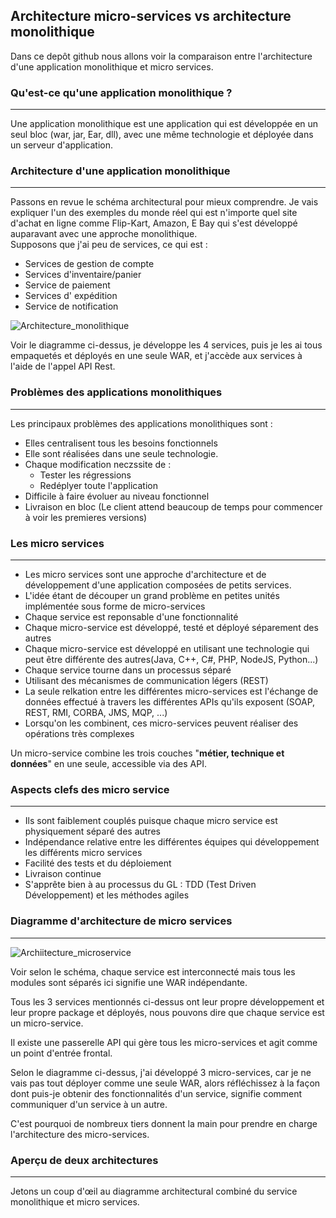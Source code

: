 ## Architecture micro-services vs architecture monolithique
Dans ce depôt github nous allons voir la comparaison entre l'architecture d'une application monolithique et micro services.

### Qu'est-ce qu'une application monolithique ?
---
Une application monolithique est une application qui est développée en un seul bloc (war, jar, Ear, dll), avec une même technologie et déployée dans un serveur d'application.

### Architecture d'une application monolithique
---
Passons en revue le schéma architectural pour mieux comprendre.
Je vais expliquer l'un des exemples du monde réel qui est n'importe quel site d'achat en ligne 
comme Flip-Kart, Amazon, E Bay qui s'est développé auparavant avec une approche monolithique.<br/>
Supposons que j'ai peu de services, ce qui est :<br/>
* Services de gestion de compte 
* Services d'inventaire/panier 
* Service de paiement 
* Services d' expédition 
* Service de notification

![Architecture_monolithique](https://user-images.githubusercontent.com/75081354/135835478-e59a299d-fc0a-469f-9f98-8eefe8302d50.jpg)

Voir le diagramme ci-dessus, je développe les 4 services, puis je les ai tous empaquetés 
et déployés en une seule WAR, et j'accède aux services à l'aide de l'appel API Rest.

### Problèmes des applications monolithiques
---
Les principaux problèmes des applications monolithiques sont :<br/>
* Elles centralisent tous les besoins fonctionnels
* Elle sont réalisées dans une seule technologie.
* Chaque modification neczssite de :
	* Tester les régressions
	* Redéplyer toute l'application
* Difficile à faire évoluer au niveau fonctionnel
* Livraison en bloc (Le client attend beaucoup de temps pour commencer à 	voir les premieres versions)

### Les micro services
---
* Les micro services sont une approche d'architecture et de développement d'une application composées de petits services.
* L'idée étant de découper un grand problème en petites unités implémentée sous forme de micro-services
* Chaque service est reponsable d'une fonctionnalité
* Chaque micro-service est développé, testé et déployé séparement des autres
* Chaque micro-service est développé en utilisant une technologie qui peut être différente des autres(Java, C++, C#, PHP, NodeJS, Python...)
* Chaque service tourne dans un processus séparé
* Utilisant des mécanismes de communication légers (REST)
* La seule relkation entre les différentes micro-services est l'échange de données effectué à travers les différentes APIs qu'ils exposent (SOAP, REST, RMI, CORBA, JMS, MQP, ...)
* Lorsqu'on les combinent, ces micro-services peuvent réaliser des opérations très complexes

Un micro-service combine les trois couches "**métier, technique et données**" en une seule, accessible via des API.

### Aspects clefs des micro service
---
* Ils sont faiblement couplés puisque chaque micro service est physiquement séparé des autres
* Indépendance relative entre les différentes équipes qui développement les différents micro services
* Facilité des tests et du déploiement
* Livraison continue
* S'apprête bien à au processus du GL : TDD (Test Driven Développement) et les méthodes agiles

### Diagramme d'architecture de micro services
---
![Archiitecture_microservice](https://user-images.githubusercontent.com/75081354/135835548-c79dd7d8-a9b1-43fb-bccc-ac963d868712.jpg)

Voir selon le schéma, chaque service est interconnecté mais tous les modules sont séparés ici signifie une WAR indépendante.<br/>

Tous les 3 services mentionnés ci-dessus ont leur propre développement et leur propre package et déployés, 
nous pouvons dire que chaque service est un micro-service.<br/>

Il existe une passerelle API qui gère tous les micro-services et agit comme un point d'entrée frontal.<br/>

Selon le diagramme ci-dessus, j'ai développé 3 micro-services, car je ne vais pas tout déployer 
comme une seule WAR, alors réfléchissez à la façon dont puis-je obtenir des fonctionnalités 
d'un service, signifie comment communiquer d'un service à un autre.<br/>

C'est pourquoi de nombreux tiers donnent la main pour prendre en charge l'architecture des micro-services.

### Aperçu de deux architectures
---
Jetons un coup d'œil au diagramme architectural combiné du service monolithique et micro services.<br/>
<IMAGE ARCHI>
